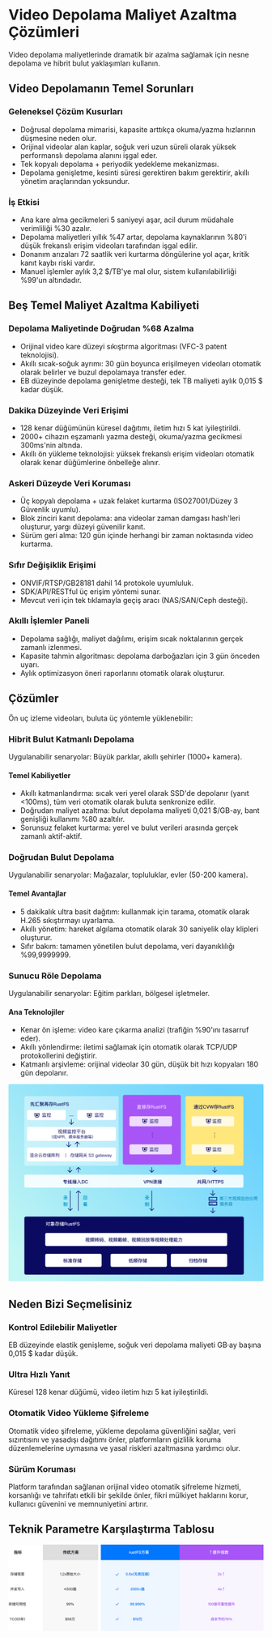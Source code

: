 # Video Depolama Maliyet Azaltma Çözümleri

Video depolama maliyetlerinde dramatik bir azalma sağlamak için nesne depolama ve hibrit bulut yaklaşımları kullanın.

## Video Depolamanın Temel Sorunları

### Geleneksel Çözüm Kusurları

- Doğrusal depolama mimarisi, kapasite arttıkça okuma/yazma hızlarının düşmesine neden olur.
- Orijinal videolar alan kaplar, soğuk veri uzun süreli olarak yüksek performanslı depolama alanını işgal eder.
- Tek kopyalı depolama + periyodik yedekleme mekanizması.
- Depolama genişletme, kesinti süresi gerektiren bakım gerektirir, akıllı yönetim araçlarından yoksundur.

### İş Etkisi

- Ana kare alma gecikmeleri 5 saniyeyi aşar, acil durum müdahale verimliliği %30 azalır.
- Depolama maliyetleri yıllık %47 artar, depolama kaynaklarının %80'i düşük frekanslı erişim videoları tarafından işgal edilir.
- Donanım arızaları 72 saatlik veri kurtarma döngülerine yol açar, kritik kanıt kaybı riski vardır.
- Manuel işlemler aylık 3,2 $/TB'ye mal olur, sistem kullanılabilirliği %99'un altındadır.

## Beş Temel Maliyet Azaltma Kabiliyeti

### Depolama Maliyetinde Doğrudan %68 Azalma

- Orijinal video kare düzeyi sıkıştırma algoritması (VFC-3 patent teknolojisi).
- Akıllı sıcak-soğuk ayrımı: 30 gün boyunca erişilmeyen videoları otomatik olarak belirler ve buzul depolamaya transfer eder.
- EB düzeyinde depolama genişletme desteği, tek TB maliyeti aylık 0,015 $ kadar düşük.

### Dakika Düzeyinde Veri Erişimi

- 128 kenar düğümünün küresel dağıtımı, iletim hızı 5 kat iyileştirildi.
- 2000+ cihazın eşzamanlı yazma desteği, okuma/yazma gecikmesi 300ms'nin altında.
- Akıllı ön yükleme teknolojisi: yüksek frekanslı erişim videoları otomatik olarak kenar düğümlerine önbelleğe alınır.

### Askeri Düzeyde Veri Koruması

- Üç kopyalı depolama + uzak felaket kurtarma (ISO27001/Düzey 3 Güvenlik uyumlu).
- Blok zinciri kanıt depolama: ana videolar zaman damgası hash'leri oluşturur, yargı düzeyi güvenilir kanıt.
- Sürüm geri alma: 120 gün içinde herhangi bir zaman noktasında video kurtarma.

### Sıfır Değişiklik Erişimi

- ONVIF/RTSP/GB28181 dahil 14 protokole uyumluluk.
- SDK/API/RESTful üç erişim yöntemi sunar.
- Mevcut veri için tek tıklamayla geçiş aracı (NAS/SAN/Ceph desteği).

### Akıllı İşlemler Paneli

- Depolama sağlığı, maliyet dağılımı, erişim sıcak noktalarının gerçek zamanlı izlenmesi.
- Kapasite tahmin algoritması: depolama darboğazları için 3 gün önceden uyarı.
- Aylık optimizasyon öneri raporlarını otomatik olarak oluşturur.

## Çözümler

Ön uç izleme videoları, buluta üç yöntemle yüklenebilir:

### Hibrit Bulut Katmanlı Depolama

Uygulanabilir senaryolar: Büyük parklar, akıllı şehirler (1000+ kamera).

#### Temel Kabiliyetler

- Akıllı katmanlandırma: sıcak veri yerel olarak SSD'de depolanır (yanıt <100ms), tüm veri otomatik olarak buluta senkronize edilir.
- Doğrudan maliyet azaltma: bulut depolama maliyeti 0,021 $/GB-ay, bant genişliği kullanımı %80 azaltılır.
- Sorunsuz felaket kurtarma: yerel ve bulut verileri arasında gerçek zamanlı aktif-aktif.

### Doğrudan Bulut Depolama

Uygulanabilir senaryolar: Mağazalar, topluluklar, evler (50-200 kamera).

#### Temel Avantajlar

- 5 dakikalık ultra basit dağıtım: kullanmak için tarama, otomatik olarak H.265 sıkıştırmayı uyarlama.
- Akıllı yönetim: hareket algılama otomatik olarak 30 saniyelik olay klipleri oluşturur.
- Sıfır bakım: tamamen yönetilen bulut depolama, veri dayanıklılığı %99,9999999.

### Sunucu Röle Depolama

Uygulanabilir senaryolar: Eğitim parkları, bölgesel işletmeler.

#### Ana Teknolojiler

- Kenar ön işleme: video kare çıkarma analizi (trafiğin %90'ını tasarruf eder).
- Akıllı yönlendirme: iletimi sağlamak için otomatik olarak TCP/UDP protokollerini değiştirir.
- Katmanlı arşivleme: orijinal videolar 30 gün, düşük bit hızı kopyaları 180 gün depolanır.

![Video Depolama Çözümü Mimarisi](./images/solution.png)

## Neden Bizi Seçmelisiniz

### Kontrol Edilebilir Maliyetler

EB düzeyinde elastik genişleme, soğuk veri depolama maliyeti GB·ay başına 0,015 $ kadar düşük.

### Ultra Hızlı Yanıt

Küresel 128 kenar düğümü, video iletim hızı 5 kat iyileştirildi.

### Otomatik Video Yükleme Şifreleme

Otomatik video şifreleme, yükleme depolama güvenliğini sağlar, veri sızıntısını ve yasadışı dağıtımı önler, platformların gizlilik koruma düzenlemelerine uymasına ve yasal riskleri azaltmasına yardımcı olur.

### Sürüm Koruması

Platform tarafından sağlanan orijinal video otomatik şifreleme hizmeti, korsanlığı ve tahrifatı etkili bir şekilde önler, fikri mülkiyet haklarını korur, kullanıcı güvenini ve memnuniyetini artırır.

## Teknik Parametre Karşılaştırma Tablosu

![Teknik Parametre Karşılaştırma Tablosu](./images/params.png)